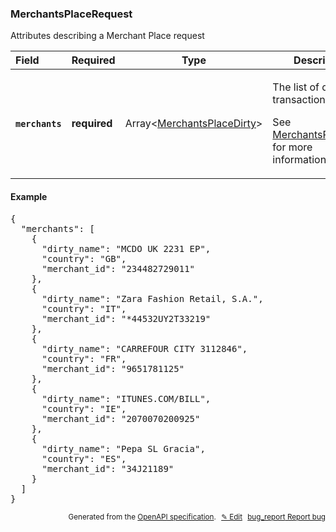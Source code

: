<!--- This is a generated file, do not edit! -->
<!--- [START woosmap_http_schema_merchantsplacerequest] -->
<h3 class="schema-object" id="MerchantsPlaceRequest">MerchantsPlaceRequest</h3>

Attributes describing a Merchant Place request

| Field                                                                                                            | Required     | Type                                                                           | Description                                                                                                                                                                   |
| :--------------------------------------------------------------------------------------------------------------- | ------------ | ------------------------------------------------------------------------------ | ----------------------------------------------------------------------------------------------------------------------------------------------------------------------------- |
| <h4 id="MerchantsPlaceRequest-merchants" class="add-link schema-object-property-key"><code>merchants</code></h4> | **required** | Array&lt;[MerchantsPlaceDirty](#MerchantsPlaceDirty "MerchantsPlaceDirty")&gt; | <div class="ref-property-description"><p>The list of dirty transactions to clean</p><p>See <a href="#MerchantsPlaceDirty">MerchantsPlaceDirty</a> for more information.</div> |

<h4 class="schema-object-example" id="MerchantsPlaceRequest-example">Example</h4>

<pre class="notranslate lang-json prettyprint">{
  "merchants": [
    {
      "dirty_name": "MCDO UK 2231 EP",
      "country": "GB",
      "merchant_id": "234482729011"
    },
    {
      "dirty_name": "Zara Fashion Retail, S.A.",
      "country": "IT",
      "merchant_id": "*44532UY2T33219"
    },
    {
      "dirty_name": "CARREFOUR CITY 3112846",
      "country": "FR",
      "merchant_id": "9651781125"
    },
    {
      "dirty_name": "ITUNES.COM/BILL",
      "country": "IE",
      "merchant_id": "2070070200925"
    },
    {
      "dirty_name": "Pepa SL Gracia",
      "country": "ES",
      "merchant_id": "34J21189"
    }
  ]
}</pre>

<p style="text-align: right; font-size: smaller;">Generated from the <a data-label="openapi-github" href="https://github.com/woosmap/openapi-specification" title="Woosmap OpenAPI Specification" class="external">OpenAPI specification</a>.
<a data-label="openapi-github-woosmap-http-schema-merchantsplacerequest" data-action="edit" style="margin-left: 5px;" href="https://github.com/woosmap/openapi-specification/blob/main/specification/schemas/MerchantsPlaceRequest.yml" title="Edit on GitHub">✎ Edit</a>
<a data-label="openapi-github-woosmap-http-schema-merchantsplacerequest" data-action="bug" style="margin-left: 5px;" href="https://github.com/woosmap/openapi-specification/issues/new?assignees=&labels=type%3A+bug%2C+triage+me&template=bug_report.md&title=[schemas] Bug - MerchantsPlaceRequest" title="File bug for schemas on GitHub"><span class="material-icons">bug_report</span> Report bug</a>
</p>

<!--- [END woosmap_http_schema_merchantsplacerequest] -->
